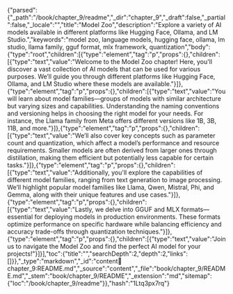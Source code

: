 {"parsed":{"_path":"/book/chapter_9/readme","_dir":"chapter_9","_draft":false,"_partial":false,"_locale":"","title":"Model Zoo","description":"Explore a variety of AI models available in different platforms like Hugging Face, Ollama, and LM Studio.","keywords":"model zoo, language models, hugging face, ollama, lm studio, llama family, gguf format, mlx framework, quantization","body":{"type":"root","children":[{"type":"element","tag":"p","props":{},"children":[{"type":"text","value":"Welcome to the Model Zoo chapter! Here, you'll discover a vast collection of AI models that can be used for various purposes. We’ll guide you through different platforms like Hugging Face, Ollama, and LM Studio where these models are available."}]},{"type":"element","tag":"p","props":{},"children":[{"type":"text","value":"You will learn about model families—groups of models with similar architecture but varying sizes and capabilities. Understanding the naming conventions and versioning helps in choosing the right model for your needs. For instance, the Llama family from Meta offers different versions like 1B, 3B, 11B, and more."}]},{"type":"element","tag":"p","props":{},"children":[{"type":"text","value":"We’ll also cover key concepts such as parameter count and quantization, which affect a model’s performance and resource requirements. Smaller models are often derived from larger ones through distillation, making them efficient but potentially less capable for certain tasks."}]},{"type":"element","tag":"p","props":{},"children":[{"type":"text","value":"Additionally, you'll explore the capabilities of different model families, ranging from text generation to image processing. We’ll highlight popular model families like Llama, Qwen, Mistral, Phi, and Gemma, along with their unique features and use cases."}]},{"type":"element","tag":"p","props":{},"children":[{"type":"text","value":"Lastly, we delve into GGUF and MLX formats—essential for deploying models in production environments. These formats optimize performance on specific hardware while balancing efficiency and accuracy trade-offs through quantization techniques."}]},{"type":"element","tag":"p","props":{},"children":[{"type":"text","value":"Join us to navigate the Model Zoo and find the perfect AI model for your projects!"}]}],"toc":{"title":"","searchDepth":2,"depth":2,"links":[]}},"_type":"markdown","_id":"content:book:chapter_9:README.md","_source":"content","_file":"book/chapter_9/README.md","_stem":"book/chapter_9/README","_extension":"md","sitemap":{"loc":"/book/chapter_9/readme"}},"hash":"1Ltq3px7rq"}
